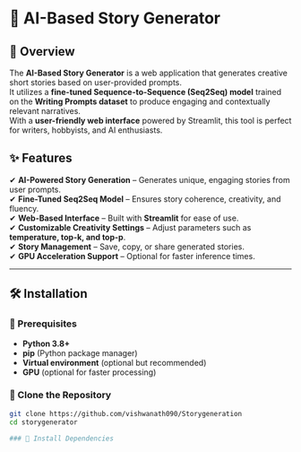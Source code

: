 # 📝 AI-Based Story Generator  

## 📌 Overview  
The **AI-Based Story Generator** is a web application that generates creative short stories based on user-provided prompts.  
It utilizes a **fine-tuned Sequence-to-Sequence (Seq2Seq) model** trained on the **Writing Prompts dataset** to produce engaging and contextually relevant narratives.  
With a **user-friendly web interface** powered by Streamlit, this tool is perfect for writers, hobbyists, and AI enthusiasts.  

## ✨ Features  
✔ **AI-Powered Story Generation** – Generates unique, engaging stories from user prompts.  
✔ **Fine-Tuned Seq2Seq Model** – Ensures story coherence, creativity, and fluency.  
✔ **Web-Based Interface** – Built with **Streamlit** for ease of use.  
✔ **Customizable Creativity Settings** – Adjust parameters such as **temperature, top-k, and top-p**.  
✔ **Story Management** – Save, copy, or share generated stories.  
✔ **GPU Acceleration Support** – Optional for faster inference times.  

---

## 🛠 Installation  

### 📌 Prerequisites  
- **Python 3.8+**  
- **pip** (Python package manager)  
- **Virtual environment** (optional but recommended)  
- **GPU** (optional for faster processing)  

### 🔹 Clone the Repository  
```bash
git clone https://github.com/vishwanath090/Storygeneration
cd storygenerator

### 🔹 Install Dependencies
